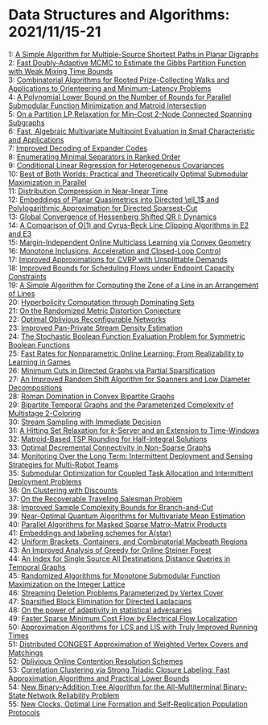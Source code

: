 # Data Structures and Algorithms: 2021/11/15-21  
1: [A Simple Algorithm for Multiple-Source Shortest Paths in Planar Digraphs](https://doi.org/10.48550/arXiv.2111.07360)  
2: [Fast Doubly-Adaptive MCMC to Estimate the Gibbs Partition Function with  Weak Mixing Time Bounds](https://doi.org/10.48550/arXiv.2111.07372)  
3: [Combinatorial Algorithms for Rooted Prize-Collecting Walks and  Applications to Orienteering and Minimum-Latency Problems](https://doi.org/10.48550/arXiv.2111.07414)  
4: [A Polynomial Lower Bound on the Number of Rounds for Parallel Submodular  Function Minimization and Matroid Intersection](https://doi.org/10.48550/arXiv.2111.07474)  
5: [On a Partition LP Relaxation for Min-Cost 2-Node Connected Spanning  Subgraphs](https://doi.org/10.48550/arXiv.2111.07481)  
6: [Fast, Algebraic Multivariate Multipoint Evaluation in Small  Characteristic and Applications](https://doi.org/10.48550/arXiv.2111.07572)  
7: [Improved Decoding of Expander Codes](https://doi.org/10.48550/arXiv.2111.07629)  
8: [Enumerating Minimal Separators in Ranked Order](https://doi.org/10.48550/arXiv.2111.07647)  
9: [Conditional Linear Regression for Heterogeneous Covariances](https://doi.org/10.48550/arXiv.2111.07834)  
10: [Best of Both Worlds: Practical and Theoretically Optimal Submodular  Maximization in Parallel](https://doi.org/10.48550/arXiv.2111.07917)  
11: [Distribution Compression in Near-linear Time](https://doi.org/10.48550/arXiv.2111.07941)  
12: [Embeddings of Planar Quasimetrics into Directed \ell_1$ and  Polylogarithmic Approximation for Directed Sparsest-Cut](https://doi.org/10.48550/arXiv.2111.07974)  
13: [Global Convergence of Hessenberg Shifted QR I: Dynamics](https://doi.org/10.48550/arXiv.2111.07976)  
14: [A Comparison of O(1) and Cyrus-Beck Line Clipping Algorithms in E2 and  E3](https://doi.org/10.48550/arXiv.2111.07987)  
15: [Margin-Independent Online Multiclass Learning via Convex Geometry](https://doi.org/10.48550/arXiv.2111.08057)  
16: [Monotone Inclusions, Acceleration and Closed-Loop Control](https://doi.org/10.48550/arXiv.2111.08093)  
17: [Improved Approximations for CVRP with Unsplittable Demands](https://doi.org/10.48550/arXiv.2111.08138)  
18: [Improved Bounds for Scheduling Flows under Endpoint Capacity Constraints](https://doi.org/10.48550/arXiv.2111.08148)  
19: [A Simple Algorithm for Computing the Zone of a Line in an Arrangement of  Lines](https://doi.org/10.48550/arXiv.2111.08238)  
20: [Hyperbolicity Computation through Dominating Sets](https://doi.org/10.48550/arXiv.2111.08520)  
21: [On the Randomized Metric Distortion Conjecture](https://doi.org/10.48550/arXiv.2111.08698)  
22: [Optimal Oblivious Reconfigurable Networks](https://doi.org/10.48550/arXiv.2111.08780)  
23: [Improved Pan-Private Stream Density Estimation](https://doi.org/10.48550/arXiv.2111.08784)  
24: [The Stochastic Boolean Function Evaluation Problem for Symmetric Boolean  Functions](https://doi.org/10.48550/arXiv.2111.08793)  
25: [Fast Rates for Nonparametric Online Learning: From Realizability to  Learning in Games](https://doi.org/10.48550/arXiv.2111.08911)  
26: [Minimum Cuts in Directed Graphs via Partial Sparsification](https://doi.org/10.48550/arXiv.2111.08959)  
27: [An Improved Random Shift Algorithm for Spanners and Low Diameter  Decompositions](https://doi.org/10.48550/arXiv.2111.08975)  
28: [Roman Domination in Convex Bipartite Graphs](https://doi.org/10.48550/arXiv.2111.09040)  
29: [Bipartite Temporal Graphs and the Parameterized Complexity of Multistage  2-Coloring](https://doi.org/10.48550/arXiv.2111.09049)  
30: [Stream Sampling with Immediate Decision](https://doi.org/10.48550/arXiv.2111.09309)  
31: [A Hitting Set Relaxation for $k$-Server and an Extension to Time-Windows](https://doi.org/10.48550/arXiv.2111.09255)  
32: [Matroid-Based TSP Rounding for Half-Integral Solutions](https://doi.org/10.48550/arXiv.2111.09290)  
33: [Optimal Decremental Connectivity in Non-Sparse Graphs](https://doi.org/10.48550/arXiv.2111.09376)  
34: [Monitoring Over the Long Term: Intermittent Deployment and Sensing  Strategies for Multi-Robot Teams](https://doi.org/10.48550/arXiv.2111.09386)  
35: [Submodular Optimization for Coupled Task Allocation and Intermittent  Deployment Problems](https://doi.org/10.48550/arXiv.2111.09387)  
36: [On Clustering with Discounts](https://doi.org/10.48550/arXiv.2111.09505)  
37: [On the Recoverable Traveling Salesman Problem](https://doi.org/10.48550/arXiv.2111.09691)  
38: [Improved Sample Complexity Bounds for Branch-and-Cut](https://doi.org/10.48550/arXiv.2111.11207)  
39: [Near-Optimal Quantum Algorithms for Multivariate Mean Estimation](https://doi.org/10.48550/arXiv.2111.09787)  
40: [Parallel Algorithms for Masked Sparse Matrix-Matrix Products](https://doi.org/10.48550/arXiv.2111.09947)  
41: [Embeddings and labeling schemes for A(star)](https://doi.org/10.48550/arXiv.2111.10041)  
42: [Uniform Brackets, Containers, and Combinatorial Macbeath Regions](https://doi.org/10.48550/arXiv.2111.10048)  
43: [An Improved Analysis of Greedy for Online Steiner Forest](https://doi.org/10.48550/arXiv.2111.10086)  
44: [An Index for Single Source All Destinations Distance Queries in Temporal  Graphs](https://doi.org/10.48550/arXiv.2111.10095)  
45: [Randomized Algorithms for Monotone Submodular Function Maximization on  the Integer Lattice](https://doi.org/10.48550/arXiv.2111.10175)  
46: [Streaming Deletion Problems Parameterized by Vertex Cover](https://doi.org/10.48550/arXiv.2111.10184)  
47: [Sparsified Block Elimination for Directed Laplacians](https://doi.org/10.48550/arXiv.2111.10257)  
48: [On the power of adaptivity in statistical adversaries](https://doi.org/10.48550/arXiv.2111.10352)  
49: [Faster Sparse Minimum Cost Flow by Electrical Flow Localization](https://doi.org/10.48550/arXiv.2111.10368)  
50: [Approximation Algorithms for LCS and LIS with Truly Improved Running  Times](https://doi.org/10.48550/arXiv.2111.10538)  
51: [Distributed CONGEST Approximation of Weighted Vertex Covers and  Matchings](https://doi.org/10.48550/arXiv.2111.10577)  
52: [Oblivious Online Contention Resolution Schemes](https://doi.org/10.48550/arXiv.2111.10607)  
53: [Correlation Clustering via Strong Triadic Closure Labeling: Fast  Approximation Algorithms and Practical Lower Bounds](https://doi.org/10.48550/arXiv.2111.10699)  
54: [New Binary-Addition Tree Algorithm for the All-Multiterminal  Binary-State Network Reliability Problem](https://doi.org/10.48550/arXiv.2111.10818)  
55: [New Clocks, Optimal Line Formation and Self-Replication Population  Protocols](https://doi.org/10.48550/arXiv.2111.10822)  